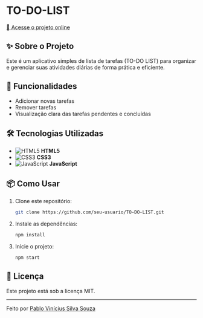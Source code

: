 # TO-DO-LIST
[🔗 Acesse o projeto online](https://to-do-list-woad-six-41.vercel.app/)
## ✨ Sobre o Projeto

Este é um aplicativo simples de lista de tarefas (TO-DO LIST) para organizar e gerenciar suas atividades diárias de forma prática e eficiente.

## 🚀 Funcionalidades

- Adicionar novas tarefas
- Remover tarefas
- Visualização clara das tarefas pendentes e concluídas

## 🛠️ Tecnologias Utilizadas

- ![HTML5](https://img.shields.io/badge/HTML5-E34F26?style=flat-square&logo=html5&logoColor=white) **HTML5**
- ![CSS3](https://img.shields.io/badge/CSS3-1572B6?style=flat-square&logo=css3&logoColor=white) **CSS3**
- ![JavaScript](https://img.shields.io/badge/JavaScript-F7DF1E?style=flat-square&logo=javascript&logoColor=black) **JavaScript**

## 📦 Como Usar

1. Clone este repositório:
    ```bash
    git clone https://github.com/seu-usuario/TO-DO-LIST.git
    ```
2. Instale as dependências:
    ```bash
    npm install
    ```
3. Inicie o projeto:
    ```bash
    npm start
    ```

## 📄 Licença

Este projeto está sob a licença MIT.

---
Feito por [Pablo Vinícius Silva Souza](https://www.github.com/eipablo)

